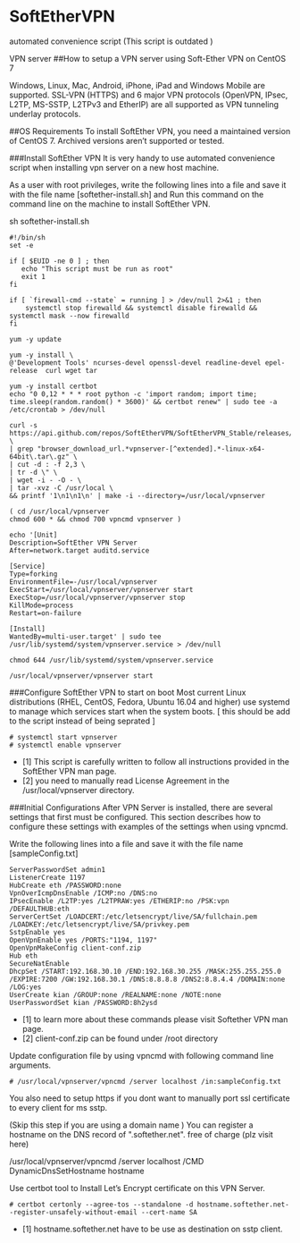 # SoftEtherVPN
automated convenience script (This script is outdated )

VPN server
##How to setup a VPN server using Soft-Ether VPN on CentOS 7


Windows, Linux, Mac, Android, iPhone, iPad and Windows Mobile are supported. SSL-VPN (HTTPS) and 6 major VPN protocols (OpenVPN, IPsec, L2TP, MS-SSTP, L2TPv3 and EtherIP) are all supported as VPN tunneling underlay protocols.



##OS Requirements
To install SoftEther VPN, you need a maintained version of CentOS 7. Archived versions aren’t supported or tested.

###Install SoftEther VPN 
It is very handy to use automated convenience script when installing vpn server on a new host machine. 

As a user with root privileges, write the following lines into a file and save it with the file name [softether-install.sh] and Run this command on the command line on the machine to install SoftEther VPN.

sh softether-install.sh




    #!/bin/sh
    set -e
    
    if [ $EUID -ne 0 ] ; then
       echo "This script must be run as root" 
       exit 1
    fi
    
    if [ `firewall-cmd --state` = running ] > /dev/null 2>&1 ; then
        systemctl stop firewalld && systemctl disable firewalld && systemctl mask --now firewalld
    fi
    
    yum -y update
    
    yum -y install \
    @'Development Tools' ncurses-devel openssl-devel readline-devel epel-release  curl wget tar
    
    yum -y install certbot
    echo "0 0,12 * * * root python -c 'import random; import time; time.sleep(random.random() * 3600)' && certbot renew" | sudo tee -a /etc/crontab > /dev/null
    
    curl -s https://api.github.com/repos/SoftEtherVPN/SoftEtherVPN_Stable/releases/latest \
    | grep "browser_download_url.*vpnserver-[^extended].*-linux-x64-64bit\.tar\.gz" \
    | cut -d : -f 2,3 \
    | tr -d \" \
    | wget -i - -O - \
    | tar -xvz -C /usr/local \
    && printf '1\n1\n1\n' | make -i --directory=/usr/local/vpnserver 
    
    ( cd /usr/local/vpnserver
    chmod 600 * && chmod 700 vpncmd vpnserver )
    
    echo '[Unit]
    Description=SoftEther VPN Server
    After=network.target auditd.service
    
    [Service]
    Type=forking
    EnvironmentFile=-/usr/local/vpnserver
    ExecStart=/usr/local/vpnserver/vpnserver start
    ExecStop=/usr/local/vpnserver/vpnserver stop
    KillMode=process
    Restart=on-failure
    
    [Install]
    WantedBy=multi-user.target' | sudo tee /usr/lib/systemd/system/vpnserver.service > /dev/null
    
    chmod 644 /usr/lib/systemd/system/vpnserver.service
    
    /usr/local/vpnserver/vpnserver start


###Configure SoftEther VPN to start on boot
Most current Linux distributions (RHEL, CentOS, Fedora, Ubuntu 16.04 and higher) use systemd to manage which services start when the system boots. [ this should be add to the script instead of being seprated ]

    # systemctl start vpnserver
    # systemctl enable vpnserver




* [1] This script is carefully written to follow all instructions provided in the SoftEther VPN man page.
* [2] you need to manually read License Agreement in the /usr/local/vpnserver directory.





###Initial Configurations
After VPN Server is installed, there are several settings that first must be configured. This section describes how to configure these settings with examples of the settings when using vpncmd.

Write the following lines into a file and save it with the file name [sampleConfig.txt]

    ServerPasswordSet admin1
    ListenerCreate 1197
    HubCreate eth /PASSWORD:none
    VpnOverIcmpDnsEnable /ICMP:no /DNS:no
    IPsecEnable /L2TP:yes /L2TPRAW:yes /ETHERIP:no /PSK:vpn /DEFAULTHUB:eth
    ServerCertSet /LOADCERT:/etc/letsencrypt/live/SA/fullchain.pem /LOADKEY:/etc/letsencrypt/live/SA/privkey.pem
    SstpEnable yes 
    OpenVpnEnable yes /PORTS:"1194, 1197"
    OpenVpnMakeConfig client-conf.zip
    Hub eth
    SecureNatEnable
    DhcpSet /START:192.168.30.10 /END:192.168.30.255 /MASK:255.255.255.0 /EXPIRE:7200 /GW:192.168.30.1 /DNS:8.8.8.8 /DNS2:8.8.4.4 /DOMAIN:none /LOG:yes
    UserCreate kian /GROUP:none /REALNAME:none /NOTE:none
    UserPasswordSet kian /PASSWORD:8h2ysd


* [1] to learn more about these commands please visit Softether VPN man page.
* [2] client-conf.zip can be found under /root directory

Update configuration file by using vpncmd with following command line arguments.

    # /usr/local/vpnserver/vpncmd /server localhost /in:sampleConfig.txt



You also need to setup https if you dont want to manually port ssl certificate to every client for ms sstp.

(Skip this step if you are using a domain name ) You can register a hostname on the DNS record of ".softether.net".  free of charge (plz visit here)

 /usr/local/vpnserver/vpncmd /server localhost /CMD DynamicDnsSetHostname hostname

Use certbot tool to Install Let’s Encrypt certificate on this VPN Server.

    # certbot certonly --agree-tos --standalone -d hostname.softether.net--register-unsafely-without-email --cert-name SA

* [1] hostname.softether.net have to be use as destination on sstp client.
